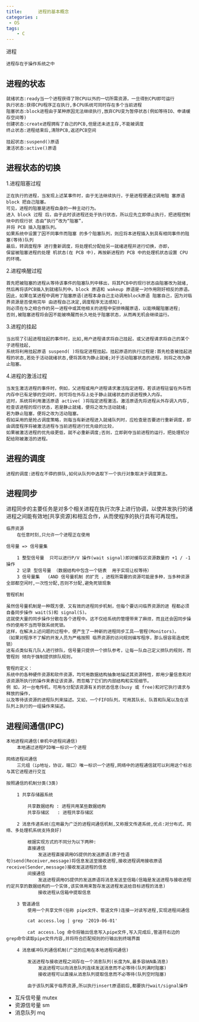 ```yaml
---
title:      进程的基本概念
categories : 
 - OS
tags:
    - C
---
```


进程

	进程存在于操作系统之中

## 进程的状态

	就绪状态:ready当一个进程获得了除CPU以外的一切所需资源，一旦得到CPU即可运行
	执行状态:获得CPU程序正在执行,多CPU系统可同时存在多个当前进程
	阻塞状态:block进程由于某种原因无法继续执行,放弃CPU变为暂停状态(例如等待IO、申请缓存空间等)
	创建状态:create进程拥有了自己的PCB,但是还未进主存,不能被调度
	终止状态:进程结束后,清除PCB,返还PCB空间

	挂起状态:suspend()原语
	激活状态:active()原语

## 进程状态的切换

1.进程阻塞过程

	正在执行的进程，当发现上述某事件时，由于无法继续执行，于是进程便通过调用阻 塞原语 block 把自己阻塞。
	可见，进程的阻塞是进程自身的一种主动行为。
	进入 block 过程 后，由于此时该进程还处于执行状态，所以应先立即停止执行，把进程控制块中的现行状 态由“执行”改为“阻塞”，
	并将 PCB 插入阻塞队列。
	如果系统中设置了因不同事件而阻塞 的多个阻塞队列，则应将本进程插入到具有相同事件的阻塞(等待)队列
	最后，转调度程序 进行重新调度，将处理机分配给另一就绪进程并进行切换，亦即，
	保留被阻塞进程的处理 机状态(在 PCB 中)，再按新进程的 PCB 中的处理机状态设置 CPU 的环境。

2.进程唤醒过程

	首先把被阻塞的进程从等待该事件的阻塞队列中移出，将其PCB中的现行状态由阻塞改为就绪,然后再将该PCB插入到就绪队列中。block 原语和 wakeup 原语是一对作用刚好相反的原语。
	因此，如果在某进程中调用了阻塞原语(进程本身自己主动调用block原语 阻塞自己，因为对临界资源是否使用完毕 由进程自己决定,调度程序无法感知),
	则必须在与之相合作的另一进程中或其他相关的进程中安排唤醒原语，以能唤醒阻塞进程;
	否则,被阻塞进程将会因不能被唤醒而长久地处于阻塞状态，从而再无机会继续运行。

3.进程的挂起

	当出现了引起进程挂起的事件时，比如,用户进程请求将自己挂起，或父进程请求将自己的某个子进程挂起,
	系统将利用挂起原语 suspend( )将指定进程挂起。挂起原语的执行过程是:首先检查被挂起进程的状态,若处于活动就绪状态,便将其改为静止就绪;对于活动阻塞状态的进程，则将之改为静止阻塞。


4.进程的激活过程

	当发生激活进程的事件时，例如，父进程或用户进程请求激活指定进程，若该进程驻留在外存而内存中已有足够的空间时，则可将在外存上处于静止就绪状态的该进程换入内存。
	这时，系统将利用激活原语 active( )将指定进程激活。激活原语先将进程从外存调入内存,
	检查该进程的现行状态，若是静止就绪，便将之改为活动就绪;
	若为静止阻塞，便将之改为活动阻塞。
	假如采用的是抢占调度策略，则每当有新进程进入就绪队列时，应检查是否要进行重新调度，即由调度程序将被激活进程与当前进程进行优先级的比较，
	如果被激活进程的优先级更低，就不必重新调度;否则，立即剥夺当前进程的运行，把处理机分配给刚被激活的进程。

## 进程的调度

	进程的调度:进程在不停的排队,如何从队列中选取下一个执行对象取决于调度算法。

## 进程同步

进程同步的主要任务是对多个相关进程在执行次序上进行协调，以使并发执行的诸进程之间能有效地[共享资源]和相互合作，从而使程序的执行具有可再现性。

	临界资源
		在任意时刻,只允许一个进程正在使用

	信号量 => 信号量集

		1 整型信号量  只可以进行P/V 操作(wait signal)即对缓存区资源数量的 +1 / -1 操作
		2 记录 型信号量 （数据结构中包含一个链表  用于实现让权等待）
		3 信号量集   (AND 信号量机制 的扩充 ，进程所需要的资源可能是多种，当多种资源全部都空闲时,一次性分配,否则不分配,避免死锁现象

	管程机制

	虽然信号量机制是一种既方便、又有效的进程同步机制，但每个要访问临界资源的进 程都必须自备同步操作 wait(S)和 signal(S)。
	这就使大量的同步操作分散在各个进程中。这不仅给系统的管理带来了麻烦，而且还会因同步操作的使用不当而导致系统死锁。
	这样，在解决上述问题的过程中，便产生了一种新的进程同步工具——管程(Monitors)。
	（如果对程序不了解的开发人员为严格按照 临界资源的访问规则编写程序，那么很容易造成死锁）
	这有点类似有几队人进行排队，信号量只提供一个排队参考，让每一队自己定义排队的规则，而管程则 倾向于强制提供排队规则，

	管程的定义：
	系统中的各种硬件资源和软件资源，均可用数据结构抽象地描述其资源特性，即用少量信息和对该资源所执行的操作来表征该资源，而忽略了它们的内部结构和实现细节。
	例 如，对一台电传机，可用与分配该资源有关的状态信息(busy 或 free)和对它执行请求与释放的操作，
	以及等待该资源的进程队列来描述。又如，一个FIFO队列，可用其队长、队首和队尾以及在该队列上执行的一组操作来描述。


## 进程间通信(IPC)

	本地进程间通信(单机中进程间通信)
		本地通过进程PID唯一标识一个进程

	网络进程间通信
		三元组（ip地址，协议，端口）唯一标识一个进程,网络中的进程通信就可以利用这个标志与其它进程进行交互

	按照通信的机制分类(3类)

		1 共享存储器系统

			共享数据结构 : 进程共用某些数据结构
			共享存储区   : 进程共享存储区

		2 消息传递系统(应用最为广泛的进程间通信机制,又称报文传递系统,优点:对分布式、网络、多处理机系统支持良好)

			根据实现方式的不同分为以下两种:
			直接通信
				发送进程直接调用OS提供的发送原语(原子性语句)send(Receiver,message)将信息发送至接收进程,接收进程调用接收原语receive(Sender,message)接收发送进程的信息
			间接通信
				发送进程调用OS提供的发送原语将消息发送至信箱(信箱是发送进程与接收进程约定共享的数据结构的一个实体,该实体用来暂存发送进程发送给目标进程的消息)
				接收进程从信箱中提取信息

		3 管道通信
			使用一个共享文件(俗称 pipe文件、管道文件)连接一对读写进程,实现进程间通信

			cat access.log | grep '2019-06-01'

			cat access.log 命令将输出信息写入pipe文件,写入完成后,管道符右边的 grep命令读取pipe文件内容,并将符合匹配规则的行输出到终端界面

		4 消息缓冲队列通信机制(广泛的应用在本地进程间通信)

			发送进程与接收进程之间存在一个消息队列(长度为N,最多容纳N条消息)
				发送进程可以向消息队列连续发送消息而不必等待(队列满时阻塞)
				接收进程可以直接从消息队列提取信息而不必等待(队列空时阻塞)

			由于该队列属于临界资源,所以执行insert原语前后,都要执行wait/signal操作


- 互斥信号量 mutex
- 资源信号量 sm
- 消息队列   mq